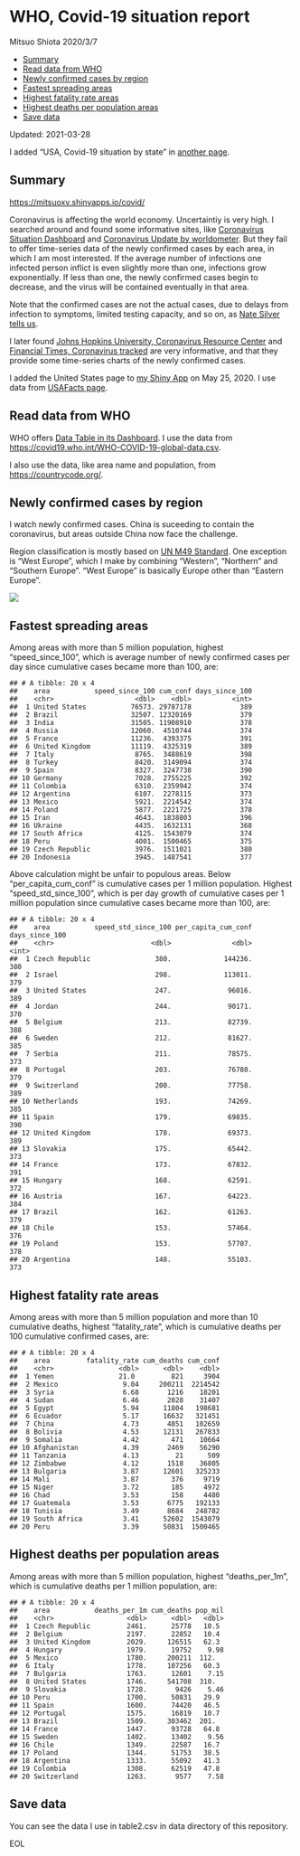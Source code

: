 WHO, Covid-19 situation report
================
Mitsuo Shiota
2020/3/7

-   [Summary](#summary)
-   [Read data from WHO](#read-data-from-who)
-   [Newly confirmed cases by region](#newly-confirmed-cases-by-region)
-   [Fastest spreading areas](#fastest-spreading-areas)
-   [Highest fatality rate areas](#highest-fatality-rate-areas)
-   [Highest deaths per population
    areas](#highest-deaths-per-population-areas)
-   [Save data](#save-data)

Updated: 2021-03-28

I added “USA, Covid-19 situation by state” in [another page](USA.md).

## Summary

<https://mitsuoxv.shinyapps.io/covid/>

Coronavirus is affecting the world economy. Uncertaintiy is very high. I
searched around and found some informative sites, like [Coronavirus
Situation
Dashboard](https://who.maps.arcgis.com/apps/opsdashboard/index.html#/c88e37cfc43b4ed3baf977d77e4a0667)
and [Coronavirus Update by
worldometer](https://www.worldometers.info/coronavirus/). But they fail
to offer time-series data of the newly confirmed cases by each area, in
which I am most interested. If the average number of infections one
infected person inflict is even slightly more than one, infections grow
exponentially. If less than one, the newly confirmed cases begin to
decrease, and the virus will be contained eventually in that area.

Note that the confirmed cases are not the actual cases, due to delays
from infection to symptoms, limited testing capacity, and so on, as
[Nate Silver tells
us](https://fivethirtyeight.com/features/coronavirus-case-counts-are-meaningless/).

I later found [Johns Hopkins University, Coronavirus Resource
Center](https://coronavirus.jhu.edu/) and [Financial Times, Coronavirus
tracked](https://www.ft.com/content/a26fbf7e-48f8-11ea-aeb3-955839e06441)
are very informative, and that they provide some time-series charts of
the newly confirmed cases.

I added the United States page to [my Shiny
App](https://mitsuoxv.shinyapps.io/covid/) on May 25, 2020. I use data
from [USAFacts
page](https://usafacts.org/visualizations/coronavirus-covid-19-spread-map/).

## Read data from WHO

WHO offers [Data Table in its Dashboard](https://covid19.who.int/table).
I use the data from
<https://covid19.who.int/WHO-COVID-19-global-data.csv>.

I also use the data, like area name and population, from
<https://countrycode.org/>.

## Newly confirmed cases by region

I watch newly confirmed cases. China is suceeding to contain the
coronavirus, but areas outside China now face the challenge.

Region classification is mostly based on [UN M49
Standard](https://unstats.un.org/unsd/methodology/m49/). One exception
is “West Europe”, which I make by combining “Western”, “Northern” and
“Southern Europe”. “West Europe” is basically Europe other than “Eastern
Europe”.

![](README_files/figure-gfm/chart-1.png)<!-- -->

## Fastest spreading areas

Among areas with more than 5 million population, highest
“speed\_since\_100”, which is average number of newly confirmed cases
per day since cumulative cases became more than 100, are:

    ## # A tibble: 20 x 4
    ##    area           speed_since_100 cum_conf days_since_100
    ##    <chr>                    <dbl>    <dbl>          <int>
    ##  1 United States           76573. 29787178            389
    ##  2 Brazil                  32507. 12320169            379
    ##  3 India                   31505. 11908910            378
    ##  4 Russia                  12060.  4510744            374
    ##  5 France                  11236.  4393375            391
    ##  6 United Kingdom          11119.  4325319            389
    ##  7 Italy                    8765.  3488619            398
    ##  8 Turkey                   8420.  3149094            374
    ##  9 Spain                    8327.  3247738            390
    ## 10 Germany                  7028.  2755225            392
    ## 11 Colombia                 6310.  2359942            374
    ## 12 Argentina                6107.  2278115            373
    ## 13 Mexico                   5921.  2214542            374
    ## 14 Poland                   5877.  2221725            378
    ## 15 Iran                     4643.  1838803            396
    ## 16 Ukraine                  4435.  1632131            368
    ## 17 South Africa             4125.  1543079            374
    ## 18 Peru                     4001.  1500465            375
    ## 19 Czech Republic           3976.  1511021            380
    ## 20 Indonesia                3945.  1487541            377

Above calculation might be unfair to populous areas. Below
“per\_capita\_cum\_conf” is cumulative cases per 1 million population.
Highest “speed\_std\_since\_100”, which is per day growth of cumulative
cases per 1 million population since cumulative cases became more than
100, are:

    ## # A tibble: 20 x 4
    ##    area           speed_std_since_100 per_capita_cum_conf days_since_100
    ##    <chr>                        <dbl>               <dbl>          <int>
    ##  1 Czech Republic                380.             144236.            380
    ##  2 Israel                        298.             113011.            379
    ##  3 United States                 247.              96016.            389
    ##  4 Jordan                        244.              90171.            370
    ##  5 Belgium                       213.              82739.            388
    ##  6 Sweden                        212.              81627.            385
    ##  7 Serbia                        211.              78575.            373
    ##  8 Portugal                      203.              76780.            379
    ##  9 Switzerland                   200.              77758.            389
    ## 10 Netherlands                   193.              74269.            385
    ## 11 Spain                         179.              69835.            390
    ## 12 United Kingdom                178.              69373.            389
    ## 13 Slovakia                      175.              65442.            373
    ## 14 France                        173.              67832.            391
    ## 15 Hungary                       168.              62591.            372
    ## 16 Austria                       167.              64223.            384
    ## 17 Brazil                        162.              61263.            379
    ## 18 Chile                         153.              57464.            376
    ## 19 Poland                        153.              57707.            378
    ## 20 Argentina                     148.              55103.            373

## Highest fatality rate areas

Among areas with more than 5 million population and more than 10
cumulative deaths, highest “fatality\_rate”, which is cumulative deaths
per 100 cumulative confirmed cases, are:

    ## # A tibble: 20 x 4
    ##    area         fatality_rate cum_deaths cum_conf
    ##    <chr>                <dbl>      <dbl>    <dbl>
    ##  1 Yemen                21.0         821     3904
    ##  2 Mexico                9.04     200211  2214542
    ##  3 Syria                 6.68       1216    18201
    ##  4 Sudan                 6.46       2028    31407
    ##  5 Egypt                 5.94      11804   198681
    ##  6 Ecuador               5.17      16632   321451
    ##  7 China                 4.73       4851   102659
    ##  8 Bolivia               4.53      12131   267833
    ##  9 Somalia               4.42        471    10664
    ## 10 Afghanistan           4.39       2469    56290
    ## 11 Tanzania              4.13         21      509
    ## 12 Zimbabwe              4.12       1518    36805
    ## 13 Bulgaria              3.87      12601   325233
    ## 14 Mali                  3.87        376     9719
    ## 15 Niger                 3.72        185     4972
    ## 16 Chad                  3.53        158     4480
    ## 17 Guatemala             3.53       6775   192133
    ## 18 Tunisia               3.49       8684   248782
    ## 19 South Africa          3.41      52602  1543079
    ## 20 Peru                  3.39      50831  1500465

## Highest deaths per population areas

Among areas with more than 5 million population, highest
“deaths\_per\_1m”, which is cumulative deaths per 1 million population,
are:

    ## # A tibble: 20 x 4
    ##    area           deaths_per_1m cum_deaths pop_mil
    ##    <chr>                  <dbl>      <dbl>   <dbl>
    ##  1 Czech Republic         2461.      25778   10.5 
    ##  2 Belgium                2197.      22852   10.4 
    ##  3 United Kingdom         2029.     126515   62.3 
    ##  4 Hungary                1979.      19752    9.98
    ##  5 Mexico                 1780.     200211  112.  
    ##  6 Italy                  1778.     107256   60.3 
    ##  7 Bulgaria               1763.      12601    7.15
    ##  8 United States          1746.     541708  310.  
    ##  9 Slovakia               1728.       9426    5.46
    ## 10 Peru                   1700.      50831   29.9 
    ## 11 Spain                  1600.      74420   46.5 
    ## 12 Portugal               1575.      16819   10.7 
    ## 13 Brazil                 1509.     303462  201.  
    ## 14 France                 1447.      93728   64.8 
    ## 15 Sweden                 1402.      13402    9.56
    ## 16 Chile                  1349.      22587   16.7 
    ## 17 Poland                 1344.      51753   38.5 
    ## 18 Argentina              1333.      55092   41.3 
    ## 19 Colombia               1308.      62519   47.8 
    ## 20 Switzerland            1263.       9577    7.58

## Save data

You can see the data I use in table2.csv in data directory of this
repository.

EOL
